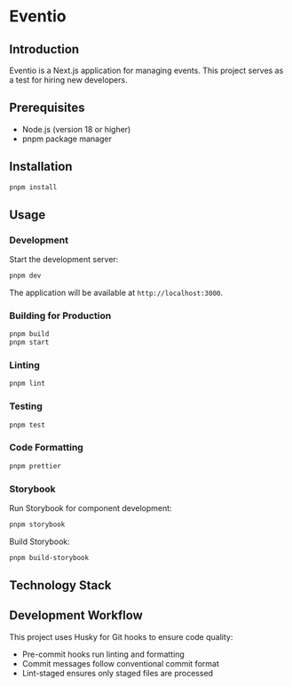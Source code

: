 # Eventio

## Introduction

Eventio is a Next.js application for managing events. This project serves as a test for hiring new developers.

## Prerequisites

- Node.js (version 18 or higher)
- pnpm package manager

## Installation

```bash
pnpm install
```

## Usage

### Development

Start the development server:

```bash
pnpm dev
```

The application will be available at `http://localhost:3000`.

### Building for Production

```bash
pnpm build
pnpm start
```

### Linting

```bash
pnpm lint
```

### Testing

```bash
pnpm test
```

### Code Formatting

```bash
pnpm prettier
```

### Storybook

Run Storybook for component development:

```bash
pnpm storybook
```

Build Storybook:

```bash
pnpm build-storybook
```

## Technology Stack

## Development Workflow

This project uses Husky for Git hooks to ensure code quality:

- Pre-commit hooks run linting and formatting
- Commit messages follow conventional commit format
- Lint-staged ensures only staged files are processed
